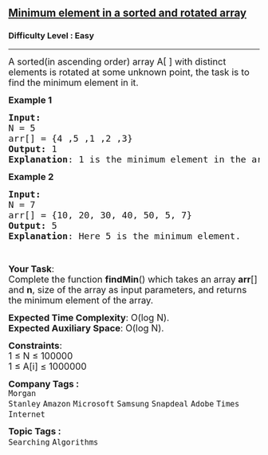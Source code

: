 <h2><a href="https://practice.geeksforgeeks.org/problems/minimum-element-in-a-sorted-and-rotated-array3611/1?page=2&sprint=50746f92a895c22a50504ac0c1fb9c84&sortBy=difficulty">Minimum element in a sorted and rotated array</a></h2><h3>Difficulty Level : Easy</h3><hr><div class="problems_problem_content__Xm_eO"><p><span style="font-size: 18px;">A sorted(in&nbsp;ascending order) array A[ ] with distinct elements is rotated at some unknown point, the task is to find the minimum element in it.</span></p>
<p><span style="font-size: 18px;"><strong>Example 1</strong></span></p>
<pre><span style="font-size: 18px;"><strong>Input:
</strong>N = 5
arr[] = {4 ,5 ,1 ,2 ,3}
<strong>Output: </strong>1
</span><span style="font-size: 18px;"><strong>Explanation</strong>: 1 is the minimum element in the array.</span></pre>
<p><span style="font-size: 18px;"><strong>Example 2</strong></span></p>
<pre><span style="font-size: 18px;"><strong>Input:
</strong>N = 7
arr[] = {10, 20, 30, 40, 50, 5, 7}
</span><span style="font-size: 18px;"><strong>Output: </strong>5
</span><span style="font-size: 18px;"><strong>Explanation</strong>: Here 5 is the minimum element.</span></pre>
<p>&nbsp;</p>
<p><span style="font-size: 18px;"><strong>Your Task</strong>:<br>Complete the function&nbsp;<strong>findMin</strong>() which takes an array <strong>arr</strong>[] and <strong>n</strong>, size of the array as input parameters, and returns the minimum element of the array.</span></p>
<p><span style="font-size: 18px;"><strong>Expected Time Complexity</strong>: O(log N).<br><strong>Expected Auxiliary Space</strong>: O(log N).</span></p>
<p><span style="font-size: 18px;"><strong>Constraints</strong>:<br>1 ≤ N ≤ 100000<br>1 ≤ A[i] ≤ 1000000</span></p></div><p><span style=font-size:18px><strong>Company Tags : </strong><br><code>Morgan Stanley</code>&nbsp;<code>Amazon</code>&nbsp;<code>Microsoft</code>&nbsp;<code>Samsung</code>&nbsp;<code>Snapdeal</code>&nbsp;<code>Adobe</code>&nbsp;<code>Times Internet</code>&nbsp;<br><p><span style=font-size:18px><strong>Topic Tags : </strong><br><code>Searching</code>&nbsp;<code>Algorithms</code>&nbsp;